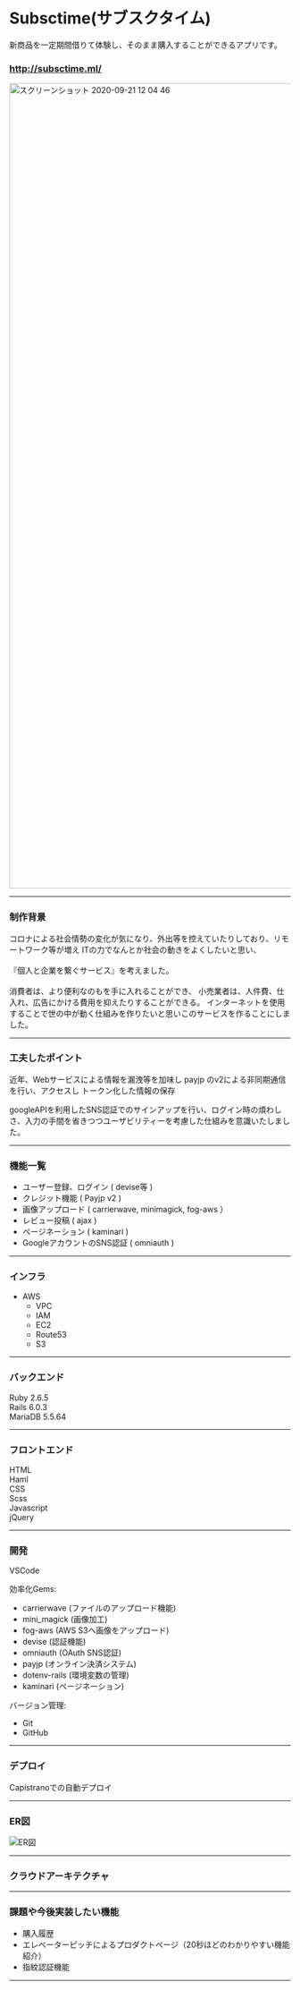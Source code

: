 # Subsctime(サブスクタイム)

新商品を一定期間借りて体験し、そのまま購入することができるアプリです。<br/>


### http://subsctime.ml/

<a href="http://subsctime.ml/">
  <img width="1440" alt="スクリーンショット 2020-09-21 12 04 46" src="https://user-images.githubusercontent.com/67685979/93730311-0e1b6800-fc03-11ea-847a-eb3d5a0d91dd.png"></a>

---
### 制作背景

コロナによる社会情勢の変化が気になり、外出等を控えていたりしており、リモートワーク等が増え
ITの力でなんとか社会の動きをよくしたいと思い、<br/>
<br/>
『個人と企業を繋ぐサービス』を考えました。<br/>
<br/>
消費者は、より便利なのもを手に入れることができ、
小売業者は、人件費、仕入れ、広告にかける費用を抑えたりすることができる。
インターネットを使用することで世の中が動く仕組みを作りたいと思いこのサービスを作ることにしました。


---

### 工夫したポイント
近年、Webサービスによる情報を漏洩等を加味し
payjp のv2による非同期通信を行い、アクセスし
トークン化した情報の保存

googleAPIを利用したSNS認証でのサインアップを行い、ログイン時の煩わしさ、入力の手間を省きつつユーザビリティーを考慮した仕組みを意識いたしました。


---

### 機能一覧
* ユーザー登録、ログイン  ( devise等 ) 
* クレジット機能 ( Payjp v2 )
* 画像アップロード ( carrierwave, minimagick, fog-aws ）
* レビュー投稿 ( ajax )
* ページネーション ( kaminari )
* GoogleアカウントのSNS認証 ( omniauth )

---
### インフラ
* AWS
	* VPC
	* IAM
	* EC2
	* Route53
	* S3

---
### バックエンド
Ruby 2.6.5<br/>
Rails 6.0.3<br/>
MariaDB 5.5.64<br/>

---
### フロントエンド
HTML <br/>
Haml <br/>
CSS <br/>
Scss <br/>
Javascript <br/>
jQuery <br/>

---
### 開発
VSCode<br/>

効率化Gems:<br/>
* carrierwave (ファイルのアップロード機能)
* mini_magick (画像加工)
* fog-aws  (AWS S3へ画像をアップロード)
* devise (認証機能)
* omniauth (OAuth SNS認証)
* payjp (オンライン決済システム)
* dotenv-rails (環境変数の管理)
* kaminari (ページネーション)

バージョン管理:<br/>
* Git
* GitHub

---
### デプロイ

Capistranoでの自動デプロイ

---
### ER図

![ER図](https://user-images.githubusercontent.com/67685979/93732802-e7166380-fc0d-11ea-80b7-82619da18450.png)

---
### クラウドアーキテクチャ


---
### 課題や今後実装したい機能

* 購入履歴
* エレベーターピッチによるプロダクトページ（20秒ほどのわかりやすい機能紹介）
* 指紋認証機能

---